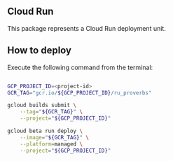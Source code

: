 Cloud Run
-------

This package represents a Cloud Run deployment unit.

## How to deploy

Execute the following command from the terminal:

```bash

GCP_PROJECT_ID=<project-id>
GCR_TAG="gcr.io/${GCP_PROJECT_ID}/ru_proverbs"

gcloud builds submit \
    --tag="${GCR_TAG}" \
    --project="${GCP_PROJECT_ID}"

gcloud beta run deploy \
    --image="${GCR_TAG}" \
    --platform=managed \
    --project="${GCP_PROJECT_ID}"

```
